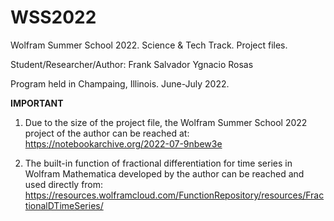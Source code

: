 # WSS2022
Wolfram Summer School 2022. Science &amp; Tech Track. Project files.

Student/Researcher/Author: Frank Salvador Ygnacio Rosas

Program held in Champaing, Illinois. June-July 2022.

**IMPORTANT**

1) Due to the size of the project file, the Wolfram Summer School 2022 project of the author can be reached at: https://notebookarchive.org/2022-07-9nbew3e

2) The built-in function of fractional differentiation for time series in Wolfram Mathematica developed by the author can be reached and used directly from: https://resources.wolframcloud.com/FunctionRepository/resources/FractionalDTimeSeries/ 
